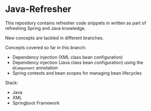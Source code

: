 # Java-Refresher

This repository contains refresher code snippets in written as part of refreshing Spring and Java knowledge.

New concepts are tackled in different branches.

Concepts covered so far in this branch:
- Dependency injection (XML class bean configuration)
- Dependency injection (Java class bean configuration) using the `@Component` annotation
- Spring contexts and bean scopes for managing bean lifecycles

Stack:
- Java
- XML
- Springboot Framework